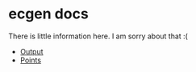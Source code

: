 # ecgen docs
There is little information here. I am sorry about that :(

 - [Output](output.md)
 - [Points](points.md)
